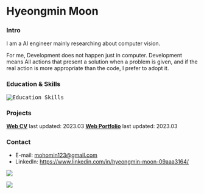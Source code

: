 # Hyeongmin Moon

### Intro
I am a AI engineer mainly researching about computer vision.

For me, Development does not happen just in computer. Development means All actions that present a solution when a problem is given, and if the real action is more appropriate than the code, I prefer to adopt it.

### Education & Skills
<kbd>![Education_Skills](https://user-images.githubusercontent.com/32811724/206066611-3231bdd2-fa7c-4699-86c7-8f07c185af70.png)</kbd>

### Projects
**[Web CV](https://mohomin.notion.site/mohomin/d0b18c9ace81452c97fe4c3ab0a8037d)** last updated: 2023.03
**[Web Portfolio](https://mohomin.notion.site/mohomin/4fcf2f8f5ebd46bdb7724ab16d1afada)** last updated: 2023.03

### Contact
* E-mail: mohomin123@gmail.com
* LinkedIn: https://www.linkedin.com/in/hyeongmin-moon-09aaa3164/

![](https://leetcard.jacoblin.cool/HyeongminMoon?ext=activity)

![](https://github-readme-stats.vercel.app/api?username=HyeongminMoon&show_icons=true&theme=gruvbox)

